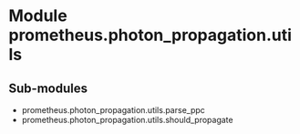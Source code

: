 Module prometheus.photon_propagation.utils
==========================================

Sub-modules
-----------
* prometheus.photon_propagation.utils.parse_ppc
* prometheus.photon_propagation.utils.should_propagate